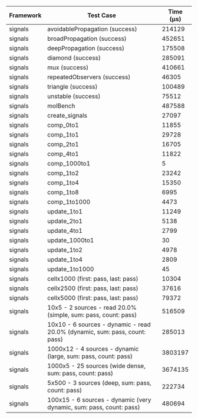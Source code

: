 | Framework | Test Case | Time (μs) |
| --- | --- | --- |
| signals | avoidablePropagation (success) | 214129 |
| signals | broadPropagation (success) | 452651 |
| signals | deepPropagation (success) | 175508 |
| signals | diamond (success) | 285091 |
| signals | mux (success) | 410661 |
| signals | repeatedObservers (success) | 46305 |
| signals | triangle (success) | 100489 |
| signals | unstable (success) | 75512 |
| signals | molBench | 487588 |
| signals | create_signals | 27097 |
| signals | comp_0to1 | 11855 |
| signals | comp_1to1 | 29728 |
| signals | comp_2to1 | 16705 |
| signals | comp_4to1 | 11822 |
| signals | comp_1000to1 | 5 |
| signals | comp_1to2 | 23242 |
| signals | comp_1to4 | 15350 |
| signals | comp_1to8 | 6995 |
| signals | comp_1to1000 | 4473 |
| signals | update_1to1 | 11249 |
| signals | update_2to1 | 5138 |
| signals | update_4to1 | 2799 |
| signals | update_1000to1 | 30 |
| signals | update_1to2 | 4978 |
| signals | update_1to4 | 2809 |
| signals | update_1to1000 | 45 |
| signals | cellx1000 (first: pass, last: pass) | 10304 |
| signals | cellx2500 (first: pass, last: pass) | 37616 |
| signals | cellx5000 (first: pass, last: pass) | 79372 |
| signals | 10x5 - 2 sources - read 20.0% (simple, sum: pass, count: pass) | 516509 |
| signals | 10x10 - 6 sources - dynamic - read 20.0% (dynamic, sum: pass, count: pass) | 285013 |
| signals | 1000x12 - 4 sources - dynamic (large, sum: pass, count: pass) | 3803197 |
| signals | 1000x5 - 25 sources (wide dense, sum: pass, count: pass) | 3674135 |
| signals | 5x500 - 3 sources (deep, sum: pass, count: pass) | 222734 |
| signals | 100x15 - 6 sources - dynamic (very dynamic, sum: pass, count: pass) | 480694 |
